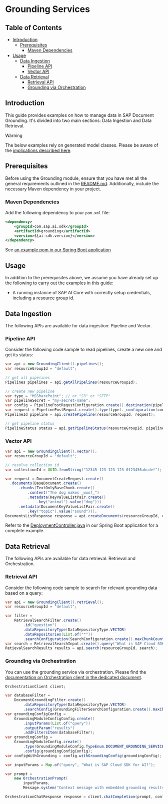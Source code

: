 # Grounding Services

## Table of Contents

- [Introduction](#introduction)
    - [Prerequisites](#prerequisites)
        - [Maven Dependencies](#maven-dependencies)
- [Usage](#usage)
    - [Data Ingestion](#data-ingestion)
        - [Pipeline API](#pipeline-api)
        - [Vector API](#vector-api)
    - [Data Retrieval](#retrieval-api)
        - [Retrieval API](#create-a-deployment)
        - [Grounding via Orchestration](#grounding-via-orchestration)

## Introduction

This guide provides examples on how to manage data in SAP Document Grounding.
It's divided into two main sections: Data Ingestion and Data Retrieval.

> [!WARNING]  
> The below examples rely on generated model classes.
> Please be aware of the [implications described here](/README.md#general-requirements).

## Prerequisites

Before using the Grounding module, ensure that you have met all the general requirements outlined in the [README.md](../../README.md#general-requirements).
Additionally, include the necessary Maven dependency in your project.

### Maven Dependencies

Add the following dependency to your `pom.xml` file:

```xml
<dependency>
    <groupId>com.sap.ai.sdk</groupId>
    <artifactId>grounding</artifactId>
    <version>${ai-sdk.version}</version>
</dependency>
```

See [an example pom in our Spring Boot application](../../sample-code/spring-app/pom.xml)

## Usage

In addition to the prerequisites above, we assume you have already set up the following to carry out the examples in this guide:

- A running instance of SAP AI Core with correctly setup credentials, including a resource group id.

## Data Ingestion

The following APIs are available for data ingestion: Pipeline and Vector.

### Pipeline API

Consider the following code sample to read pipelines, create a new one and get its status:

```java
var api = new GroundingClient().pipelines();
var resourceGroupId = "default";

// get all pipelines
Pipelines pipelines = api.getAllPipelines(resourceGroupId);

// create new pipeline
var type = "MSSharePoint"; // or "S3" or "SFTP"
var pipelineSecret = "my-secret-name";
var config = PipelinePostRequstConfiguration.create().destination(pipelineSecret);
var request = PipelinePostRequst.create().type(type)._configuration(config);
PipelineId pipeline = api.createPipeline(resourceGroupId, request);

// get pipeline status
PipelineStatus status = api.getPipelineStatus(resourceGroupId, pipeline.getPipelineId());
```

### Vector API

```java
var api = new GroundingClient().vector();
var resourceGroupId = "default";

// resolve collection id
var collectionId = UUID.fromString("12345-123-123-123-0123456abcdef");

var request = DocumentCreateRequest.create()
  .documents(BaseDocument.create()
      .chunks(TextOnlyBaseChunk.create()
          .content("The dog makes _woof_")
          .metadata(KeyValueListPair.create()
              .key("animal").value("dog")))
      .metadata(DocumentKeyValueListPair.create()
          .key("topic").value("sound")));
DocumentsListResponse response = api.createDocuments(resourceGroupId, collectionId, request);
```

Refer to the [DeploymentController.java](../../sample-code/spring-app/src/main/java/com/sap/ai/sdk/app/controllers/DeploymentController.java) in our Spring Boot application for a complete example.

## Data Retrieval

The following APIs are available for data retrieval: Retrieval and Orchestration.


### Retrieval API

Consider the following code sample to search for relevant grounding data based on a query:

```java
var api = new GroundingClient().retrieval();
var resourceGroupId = "default";

var filter =
    RetrievalSearchFilter.create()
        .id("question")
        .dataRepositoryType(DataRepositoryType.VECTOR)
        .dataRepositories(List.of("*"))
        .searchConfiguration(SearchConfiguration.create().maxChunkCount(10));
var search = RetrievalSearchInput.create().query("What is SAP Cloud SDK for AI?").filters(filter);
RetievalSearchResults results = api.search(resourceGroupId, search);
```

### Grounding via Orchestration

You can use the grounding service via orchestration.
Please find the [documentation on Orchestration client in the dedicated document](ORCHESTRATION_CHAT_COMPLETION.md).

```java
OrchestrationClient client;

var databaseFilter =
    DocumentGroundingFilter.create()
        .dataRepositoryType(DataRepositoryType.VECTOR)
        .searchConfig(GroundingFilterSearchConfiguration.create().maxChunkCount(3));
var groundingConfigConfig =
    GroundingModuleConfigConfig.create()
        .inputParams(List.of("query"))
        .outputParam("results")
        .addFiltersItem(databaseFilter);
var groundingConfig =
    GroundingModuleConfig.create()
        .type(GroundingModuleConfig.TypeEnum.DOCUMENT_GROUNDING_SERVICE)
        .config(groundingConfigConfig);
var configWithGrounding = config.withGroundingConfig(groundingConfig);

var inputParams = Map.of("query", "What is SAP Cloud SDK for AI?");

var prompt =
    new OrchestrationPrompt(
        inputParams,
        Message.system("Context message with embedded grounding results. {{?results}}"));

OrchestrationChatResponse response = client.chatCompletion(prompt, configWithGrounding);
```